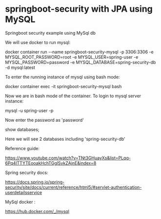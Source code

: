 # springboot-security with JPA using MySQL
Springboot security example using MySql db 

We will use docker to run mysql:

docker container run --name springboot-security-mysql -p 3306:3306 -e MYSQL_ROOT_PASSWORD=root -e MYSQL_USER=spring-user -e MYSQL_PASSWORD=password -e MYSQL_DATABASE=spring-security-db -d mysql:latest


To enter the running instance of mysql using bash mode:

docker container exec -it springboot-security-mysql bash

Now we are in bash mode of the container. To login to mysql server instance:

mysql -u spring-user -p

Now enter the password as 'password'

show databases;

Here we will see 2 databases including 'spring-security-db' 



Reference guide:

https://www.youtube.com/watch?v=TNt3GHuayXs&list=PLqq-6Pq4lTTYTEooakHchTGglSvkZAjnE&index=8


Spring security docs: 

https://docs.spring.io/spring-security/site/docs/current/reference/html5/#servlet-authentication-userdetailsservice


MySql docker :

https://hub.docker.com/_/mysql


